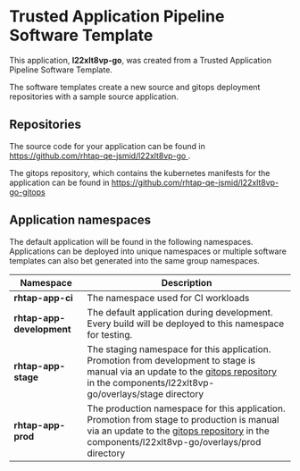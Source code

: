 # Trusted Application Pipeline Software Template

This application, **l22xlt8vp-go**, was created from a Trusted Application Pipeline Software Template.

The software templates create a new source and gitops deployment repositories with a sample source application. 

## Repositories

The source code for your application can be found in [https://github.com/rhtap-qe-jsmid/l22xlt8vp-go ](https://github.com/rhtap-qe-jsmid/l22xlt8vp-go ).
 
The gitops repository, which contains the kubernetes manifests for the application can be found in 
[https://github.com/rhtap-qe-jsmid/l22xlt8vp-go-gitops ](https://github.com/rhtap-qe-jsmid/l22xlt8vp-go-gitops ) 

## Application namespaces 

The default application will be found in the following namespaces. Applications can be deployed into unique namespaces or multiple software templates can also bet generated into the same group namespaces.  

|  Namespace   |  Description   |  
| -------- | -------- |
| **rhtap-app-ci** | The namespace used for CI workloads |
| **rhtap-app-development** | The default application during development. Every build will be deployed to this namespace for testing. |
| **rhtap-app-stage** | The staging namespace for this application. Promotion from development to stage is manual via an update to the [gitops repository](https://github.com/rhtap-qe-jsmid/l22xlt8vp-go-gitops ) in the components/l22xlt8vp-go/overlays/stage directory |
| **rhtap-app-prod** | The production namespace for this application. Promotion from stage to production is manual via an update to the [gitops repository](https://github.com/rhtap-qe-jsmid/l22xlt8vp-go-gitops ) in the components/l22xlt8vp-go/overlays/prod directory |